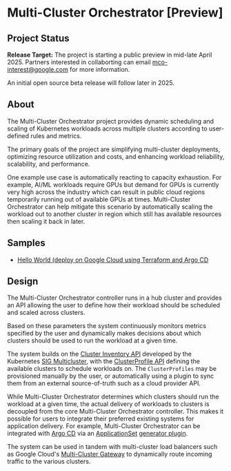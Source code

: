 # Multi-Cluster Orchestrator [Preview]

## Project Status

**Release Target:** The project is starting a public preview in mid-late April
2025. Partners interested in collaborting can email mco-interest@google.com for
more information.

An initial open source beta release will follow later in 2025.

## About

The Multi-Cluster Orchestrator project provides dynamic scheduling and scaling
of Kubernetes workloads across multiple clusters according to user-defined rules
and metrics.

The primary goals of the project are simplifying multi-cluster deployments,
optimizing resource utilization and costs, and enhancing workload reliability,
scalability, and performance.

One example use case is automatically reacting to capacity exhaustion. For
example, AI/ML workloads require GPUs but demand for GPUs is currently very high
across the industry which can result in public cloud regions temporarily running
out of available GPUs at times. Multi-Cluster Orchestrator can help mitigate
this scenario by automatically scaling the workload out to another cluster in
region which still has available resources then scaling it back in later.

## Samples

- [Hello World (deploy on Google Cloud using Terraform and Argo CD](./samples/hello_world/README.md)

## Design

The Multi-Cluster Orchestrator controller runs in a hub cluster and provides an
API allowing the user to define how their workload should be scheduled and
scaled across clusters.

Based on these parameters the system continuously monitors metrics specified by
the user and dynamically makes decisions about which clusters should be used to
run the workload at a given time.

The system builds on the [Cluster Inventory
API](https://github.com/kubernetes-sigs/cluster-inventory-api?tab=readme-ov-file#cluster-inventory-api)
developed by the Kubernetes [SIG
Multicluster](https://multicluster.sigs.k8s.io/), with the [ClusterProfile
API](https://github.com/kubernetes/enhancements/blob/master/keps/sig-multicluster/4322-cluster-inventory/README.md)
defining the available clusters to schedule workloads on. The `ClusterProfiles`
may be provisioned manually by the user, or automatically using a plugin to sync
them from an external source-of-truth such as a cloud provider API.

While Multi-Cluster Orchestrator determines which clusters should run the
workload at a given time, the actual delivery of workloads to clusters is
decoupled from the core Multi-Cluster Orchestrator controller. This makes it
possible for users to integrate their preferred existing systems for application
delivery. For example, Multi-Cluster Orchestrator can be integrated with [Argo
CD](https://argo-cd.readthedocs.io) via an
[ApplicationSet](https://argo-cd.readthedocs.io/en/stable/operator-manual/applicationset/)
[generator
plugin](https://argo-cd.readthedocs.io/en/stable/operator-manual/applicationset/Generators-Plugin/).

The system can be used in tandem with multi-cluster load balancers such as
Google Cloud's [Multi-Cluster
Gateway](https://cloud.google.com/kubernetes-engine/docs/how-to/deploying-multi-cluster-gateways)
to dynamically route incoming traffic to the various clusters.
